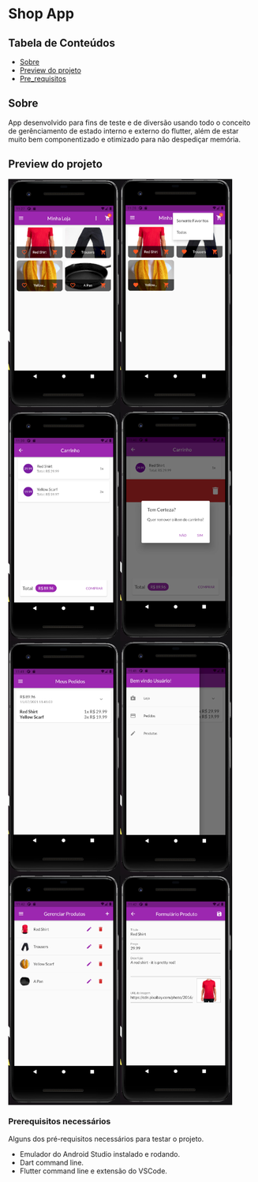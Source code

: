 # Shop App

## Tabela de Conteúdos

- [Sobre](#about)
- [Preview do projeto](#preview)
- [Pre_requisitos](#install)

## Sobre <a name="about"></a>

App desenvolvido para fins de teste e de diversão usando todo o conceito de gerênciamento de estado interno e
externo do flutter, além de estar muito bem componentizado e otimizado para não despediçar memória.

## Preview do projeto <a name="preview"></a>

<div width="100%" style="display: flex;">
    <img src=".images/1.PNG" width="45%">
    <img src=".images/2.PNG" width="45%">
</div>
<div width="100%" style="display: flex;">
    <img src=".images/3.PNG" width="45%">
    <img src=".images/4.PNG" width="45%">
</div>
<div width="100%" style="display: flex;">
    <img src=".images/5.PNG" width="45%">
    <img src=".images/6.PNG" width="45%">
</div>
<div width="100%" style="display: flex;">
    <img src=".images/7.PNG" width="45%">
    <img src=".images/8.PNG" width="45%">
</div>

### Prerequisitos necessários <a name="install"></a>

Alguns dos pré-requisitos necessários para testar o projeto.

- Emulador do Android Studio instalado e rodando.
- Dart command line.
- Flutter command line e extensão do VSCode.
